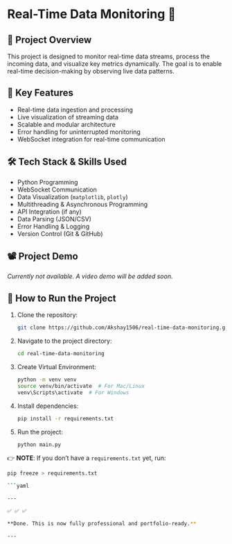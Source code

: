 # Real-Time Data Monitoring 🚀

## 📖 Project Overview

This project is designed to monitor real-time data streams, process the incoming data, and visualize key metrics dynamically. The goal is to enable real-time decision-making by observing live data patterns.

## 🎯 Key Features

- Real-time data ingestion and processing
- Live visualization of streaming data
- Scalable and modular architecture
- Error handling for uninterrupted monitoring
- WebSocket integration for real-time communication

## 🛠️ Tech Stack & Skills Used

- Python Programming
- WebSocket Communication
- Data Visualization (`matplotlib`, `plotly`)
- Multithreading & Asynchronous Programming
- API Integration (if any)
- Data Parsing (JSON/CSV)
- Error Handling & Logging
- Version Control (Git & GitHub)

## 📽️ Project Demo

*Currently not available. A video demo will be added soon.*

## 🚀 How to Run the Project

1. Clone the repository:
   ```bash
   git clone https://github.com/Akshay1506/real-time-data-monitoring.git

2. Navigate to the project directory:
   ```bash
   cd real-time-data-monitoring

3. Create Virtual Environment:
   ```bash
   python -m venv venv
   source venv/bin/activate  # For Mac/Linux
   venv\Scripts\activate  # For Windows

4. Install dependencies:
   ```bash
   pip install -r requirements.txt

5. Run the project:
   ```bash
   python main.py

👉 **NOTE**: If you don’t have a `requirements.txt` yet, run:
   ```bash
   pip freeze > requirements.txt

```yaml

---

✅ ✅ ✅

**Done. This is now fully professional and portfolio-ready.**

---
